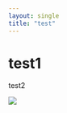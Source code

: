 ```yaml
---
layout: single
title: "test"
---
```


# test1

test2

![](C:\Work_Github\BEAK5500.github.io\_posts\b74f83a27c4a0fe653374732b493ac1da8f8e308.jpg)
